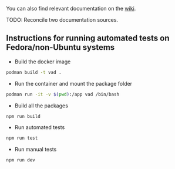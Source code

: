 You can also find relevant documentation on the [wiki](https://wiki.vad.ricky0123.com/en/docs/developer/hacking).

TODO: Reconcile two documentation sources.

## Instructions for running automated tests on Fedora/non-Ubuntu systems

- Build the docker image

```sh
podman build -t vad .
```

- Run the container and mount the package folder

```sh
podman run -it -v $(pwd):/app vad /bin/bash
```

- Build all the packages

```sh
npm run build
```

- Run automated tests

```sh
npm run test
```

- Run manual tests

```sh
npm run dev
```
